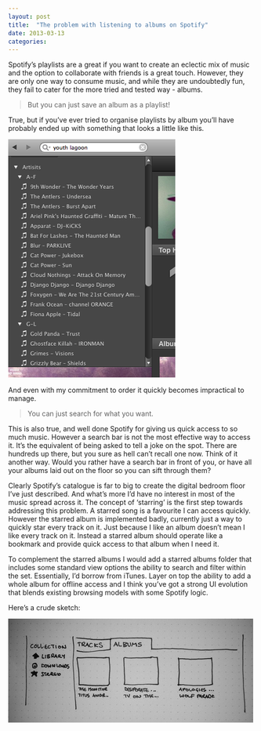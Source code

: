 ```yaml
---
layout: post
title:  "The problem with listening to albums on Spotify"
date: 2013-03-13  
categories:
---
```

Spotify’s playlists are a great if you want to create an eclectic mix of music and the option to collaborate with friends is a great touch. However, they are only one way to consume music, and while they are undoubtedly fun, they fail to cater for the more tried and tested way - albums.

> But you can just save an album as a playlist!

True, but if you’ve ever tried to organise playlists by album you’ll have probably ended up with something that looks a little like this.

<img src="/assets/img/spotify-playlists.png" alt="An example of how albums are stored using Spotify playlists">

And even with my commitment to order it quickly becomes impractical to manage.

> You can just search for what you want.

This is also true, and well done Spotify for giving us quick access to so much music. However a search bar is not the most effective way to access it. It’s the equivalent of being asked to tell a joke on the spot. There are hundreds up there, but you sure as hell can’t recall one now. Think of it another way. Would you rather have a search bar in front of you, or have all your albums laid out on the floor so you can sift through them?

Clearly Spotify’s catalogue is far to big to create the digital bedroom floor I’ve just described. And what’s more I’d have no interest in most of the music spread across it. The concept of ‘starring’ is the first step towards addressing this problem. A starred song is a favourite I can access quickly. However the starred album is implemented badly, currently just a way to quickly star every track on it. Just because I like an album doesn’t mean I like every track on it. Instead a starred album should operate like a bookmark and provide quick access to that album when I need it.

To complement the starred albums I would add a starred albums folder that includes some standard view options the ability to search and filter within the set. Essentially, I’d borrow from iTunes. Layer on top the ability to add a whole album for offline access and I think you’ve got a strong UI evolution that blends existing browsing models with some Spotify logic.

Here’s a crude sketch:

<img src="/assets/img/spotify-albums-concept.jpg" alt="A concept for displaying albums in the Spotify app">
